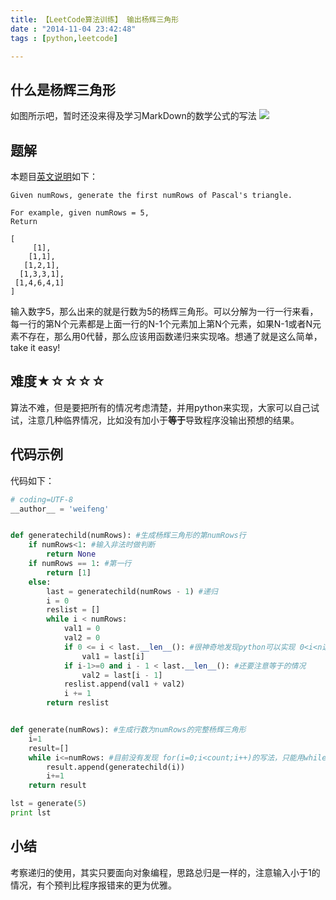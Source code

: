```yaml
---
title: 【LeetCode算法训练】 输出杨辉三角形
date : "2014-11-04 23:42:48"
tags : [python,leetcode]

---
```


## 什么是杨辉三角形
如图所示吧，暂时还没来得及学习MarkDown的数学公式的写法
![](http://ww3.sinaimg.cn/large/6788d2b1jw1elzekp4nnvj20pz0drtb5.jpg)

## 题解
本题目[英文说明](https://oj.leetcode.com/problems/pascals-triangle/)如下：

	Given numRows, generate the first numRows of Pascal's triangle.

	For example, given numRows = 5,
	Return

	[
	     [1],
	    [1,1],
	   [1,2,1],
	  [1,3,3,1],
	 [1,4,6,4,1]
	]

输入数字5，那么出来的就是行数为5的杨辉三角形。可以分解为一行一行来看，每一行的第N个元素都是上面一行的N-1个元素加上第N个元素，如果N-1或者N元素不存在，那么用0代替，那么应该用函数递归来实现咯。想通了就是这么简单，take it easy!

## 难度★☆☆☆☆
算法不难，但是要把所有的情况考虑清楚，并用python来实现，大家可以自己试试，注意几种临界情况，比如没有加小于**等于**导致程序没输出预想的结果。

## 代码示例
代码如下：

```python
# coding=UTF-8
__author__ = 'weifeng'


def generatechild(numRows): #生成杨辉三角形的第numRows行
    if numRows<1: #输入非法时做判断
        return None
    if numRows == 1: #第一行
        return [1]
    else:
        last = generatechild(numRows - 1) #递归
        i = 0
        reslist = []
        while i < numRows:
            val1 = 0
            val2 = 0
            if 0 <= i < last.__len__(): #很神奇地发现python可以实现 0<i<n这种写法，注意把i换成i-1的时候要打括号
                val1 = last[i]
            if i-1>=0 and i - 1 < last.__len__(): #还要注意等于的情况
                val2 = last[i - 1]
            reslist.append(val1 + val2)
            i += 1
        return reslist


def generate(numRows): #生成行数为numRows的完整杨辉三角形
    i=1
    result=[]
    while i<=numRows: #目前没有发现 for(i=0;i<count;i++)的写法，只能用while来代替
        result.append(generatechild(i))
        i+=1
    return result

lst = generate(5)
print lst
```

## 小结
考察递归的使用，其实只要面向对象编程，思路总归是一样的，注意输入小于1的情况，有个预判比程序报错来的更为优雅。
